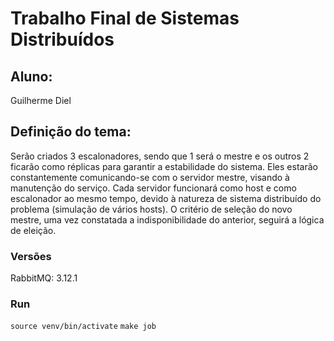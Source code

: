 # Trabalho Final de Sistemas Distribuídos
## Aluno: 
Guilherme Diel

## Definição do tema:
Serão criados 3 escalonadores, sendo que 1 será o mestre e os outros 2 ficarão como réplicas para garantir a estabilidade do sistema. Eles estarão constantemente comunicando-se com o servidor mestre, visando à manutenção do serviço. Cada servidor funcionará como host e como escalonador ao mesmo tempo, devido à natureza de sistema distribuído do problema (simulação de vários hosts). O critério de seleção do novo mestre, uma vez constatada a indisponibilidade do anterior, seguirá a lógica de eleição.

### Versões
RabbitMQ: 3.12.1

### Run
`source venv/bin/activate`
`make job`